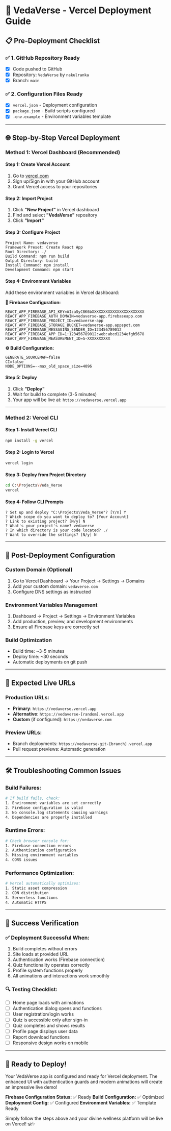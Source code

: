 # 🚀 VedaVerse - Vercel Deployment Guide

## 📋 Pre-Deployment Checklist

### ✅ **1. GitHub Repository Ready**
- [x] Code pushed to GitHub
- [x] Repository: `VedaVerse` by `nakulranka`
- [x] Branch: `main`

### ✅ **2. Configuration Files Ready**
- [x] `vercel.json` - Deployment configuration
- [x] `package.json` - Build scripts configured
- [x] `.env.example` - Environment variables template

---

## 🌐 **Step-by-Step Vercel Deployment**

### **Method 1: Vercel Dashboard (Recommended)**

#### **Step 1: Create Vercel Account**
1. Go to [vercel.com](https://vercel.com)
2. Sign up/Sign in with your GitHub account
3. Grant Vercel access to your repositories

#### **Step 2: Import Project**
1. Click **"New Project"** in Vercel dashboard
2. Find and select **"VedaVerse"** repository
3. Click **"Import"**

#### **Step 3: Configure Project**
```
Project Name: vedaverse
Framework Preset: Create React App
Root Directory: ./
Build Command: npm run build
Output Directory: build
Install Command: npm install
Development Command: npm start
```

#### **Step 4: Environment Variables**
Add these environment variables in Vercel dashboard:

**🔑 Firebase Configuration:**
```
REACT_APP_FIREBASE_API_KEY=AIzaSyC8K6bXXXXXXXXXXXXXXXXXXXXXXX
REACT_APP_FIREBASE_AUTH_DOMAIN=vedaverse-app.firebaseapp.com
REACT_APP_FIREBASE_PROJECT_ID=vedaverse-app
REACT_APP_FIREBASE_STORAGE_BUCKET=vedaverse-app.appspot.com
REACT_APP_FIREBASE_MESSAGING_SENDER_ID=123456789012
REACT_APP_FIREBASE_APP_ID=1:123456789012:web:abcd1234efgh5678
REACT_APP_FIREBASE_MEASUREMENT_ID=G-XXXXXXXXXX
```

**⚙️ Build Configuration:**
```
GENERATE_SOURCEMAP=false
CI=false
NODE_OPTIONS=--max_old_space_size=4096
```

#### **Step 5: Deploy**
1. Click **"Deploy"**
2. Wait for build to complete (3-5 minutes)
3. Your app will be live at: `https://vedaverse.vercel.app`

---

### **Method 2: Vercel CLI**

#### **Step 1: Install Vercel CLI**
```bash
npm install -g vercel
```

#### **Step 2: Login to Vercel**
```bash
vercel login
```

#### **Step 3: Deploy from Project Directory**
```bash
cd C:\Projects\Veda_Verse
vercel
```

#### **Step 4: Follow CLI Prompts**
```
? Set up and deploy "C:\Projects\Veda_Verse"? [Y/n] Y
? Which scope do you want to deploy to? [Your Account]
? Link to existing project? [N/y] N
? What's your project's name? vedaverse
? In which directory is your code located? ./
? Want to override the settings? [N/y] N
```

---

## 🔧 **Post-Deployment Configuration**

### **Custom Domain (Optional)**
1. Go to Vercel Dashboard → Your Project → Settings → Domains
2. Add your custom domain: `vedaverse.com`
3. Configure DNS settings as instructed

### **Environment Variables Management**
1. Dashboard → Project → Settings → Environment Variables
2. Add production, preview, and development environments
3. Ensure all Firebase keys are correctly set

### **Build Optimization**
- Build time: ~3-5 minutes
- Deploy time: ~30 seconds
- Automatic deployments on git push

---

## 📱 **Expected Live URLs**

### **Production URLs:**
- **Primary**: `https://vedaverse.vercel.app`
- **Alternative**: `https://vedaverse-[random].vercel.app`
- **Custom** (if configured): `https://vedaverse.com`

### **Preview URLs:**
- Branch deployments: `https://vedaverse-git-[branch].vercel.app`
- Pull request previews: Automatic generation

---

## 🛠️ **Troubleshooting Common Issues**

### **Build Failures:**
```bash
# If build fails, check:
1. Environment variables are set correctly
2. Firebase configuration is valid
3. No console.log statements causing warnings
4. Dependencies are properly installed
```

### **Runtime Errors:**
```bash
# Check browser console for:
1. Firebase connection errors
2. Authentication configuration
3. Missing environment variables
4. CORS issues
```

### **Performance Optimization:**
```bash
# Vercel automatically optimizes:
1. Static asset compression
2. CDN distribution
3. Serverless functions
4. Automatic HTTPS
```

---

## 🎯 **Success Verification**

### **✅ Deployment Successful When:**
1. Build completes without errors
2. Site loads at provided URL
3. Authentication works (Firebase connection)
4. Quiz functionality operates correctly
5. Profile system functions properly
6. All animations and interactions work smoothly

### **🔍 Testing Checklist:**
- [ ] Home page loads with animations
- [ ] Authentication dialog opens and functions
- [ ] User registration/login works
- [ ] Quiz is accessible only after sign-in
- [ ] Quiz completes and shows results
- [ ] Profile page displays user data
- [ ] Report download functions
- [ ] Responsive design works on mobile

---

## 🚀 **Ready to Deploy!**

Your VedaVerse app is configured and ready for Vercel deployment. The enhanced UI with authentication guards and modern animations will create an impressive live demo!

**Firebase Configuration Status:** ✅ Ready
**Build Configuration:** ✅ Optimized  
**Deployment Config:** ✅ Configured
**Environment Variables:** ✅ Template Ready

Simply follow the steps above and your divine wellness platform will be live on Vercel! 🕉️✨